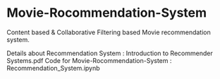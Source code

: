 # Movie-Rocommendation-System

Content based & Collaborative Filtering based Movie recommendation system.

Details about Recommendation System : Introduction to Recommender Systems.pdf
Code for Movie-Rocommendation-System : Recommendation_System.ipynb
